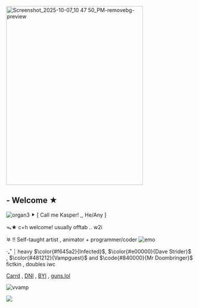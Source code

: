 <img width="367" height="479" alt="Screenshot_2025-10-07_10 47 50_PM-removebg-preview" src="https://github.com/user-attachments/assets/8bdef46c-4185-484d-ba18-ea4617f7b42e" />






 ## - Welcome ★
![organ3](https://github.com/user-attachments/assets/3de95f9e-6313-45ce-b170-1ecea8832dbf)
 ⯈ [ Call me Kasper! ,, He/Any  ]

 ᯓ★ c+h welcome! usually offtab .. w2i


  ࣪𖤐 !! Self-taught artist , animator + programmer/coder ![emo](https://github.com/user-attachments/assets/8a943197-e38a-491d-ba87-96b0c3b80090)


‧₊˚ ┊ heavy $\color{#f645a2}{Infected}$, $\color{#e00000}{Dave Strider}$ , $\color{#481212}{Vampguest}$ and $\code{#840000}{Mr Doombringer}$ fictkin , doubles iwc


[Carrd](https://kaleidoinferno.carrd.co/) , [DNI](https://kaleidoinfernodni.carrd.co/) , [BYI](https://kaleidoinfernobyf.carrd.co/) , [guns.lol](https://guns.lol/kaleidoinferno)


 ![vvamp](https://github.com/user-attachments/assets/b628ee1d-f508-4130-b8ef-bab720ad8e8a)

![](https://komarev.com/ghpvc/?username=kaleidoInferno&color=6f0f0f)
